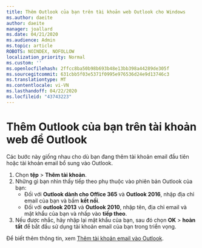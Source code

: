 ```yaml
---
title: Thêm Outlook của bạn trên tài khoản web Outlook cho Windows
ms.author: daeite
author: daeite
manager: joallard
ms.date: 04/21/2020
ms.audience: Admin
ms.topic: article
ROBOTS: NOINDEX, NOFOLLOW
localization_priority: Normal
ms.custom: ''
ms.openlocfilehash: 2ffcc8ba50b98b693b48e13bb398a44289de305f
ms.sourcegitcommit: 631cbb5f03e5371f0995e976536d24e9d13746c3
ms.translationtype: MT
ms.contentlocale: vi-VN
ms.lasthandoff: 04/22/2020
ms.locfileid: "43743223"
---
```

# <a name="add-your-outlook-on-the-web-account-to-outlook"></a>Thêm Outlook của bạn trên tài khoản web để Outlook

Các bước này giống nhau cho dù bạn đang thêm tài khoản email đầu tiên hoặc tài khoản email bổ sung vào Outlook.

1. Chọn **tệp** > **Thêm tài khoản**.
1. Những gì bạn nhìn thấy tiếp theo phụ thuộc vào phiên bản Outlook của bạn:
    - Đối với **Outlook dành cho Office 365** và **Outlook 2016**, nhập địa chỉ email của bạn và bấm **kết nối**.
    - Đối với **outlook 2013** và **Outlook 2010**, nhập tên, địa chỉ email và mật khẩu của bạn và nhấp vào **tiếp theo**.
1. Nếu được nhắc, hãy nhập lại mật khẩu của bạn, sau đó chọn **OK** > **hoàn tất** để bắt đầu sử dụng tài khoản email của bạn trong triển vọng.

Để biết thêm thông tin, xem [Thêm tài khoản email vào Outlook](https://support.office.com/article/6e27792a-9267-4aa4-8bb6-c84ef146101b).